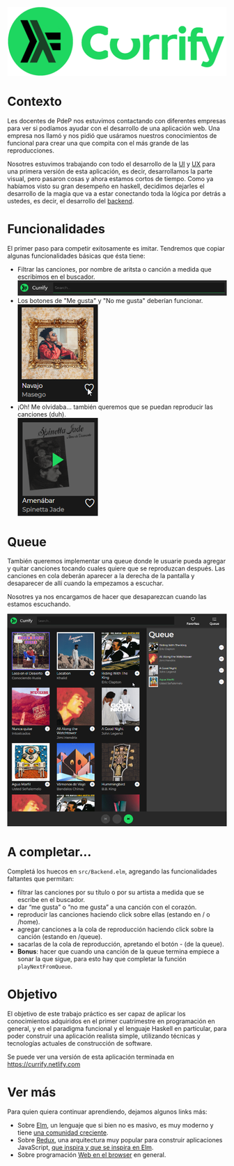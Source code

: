 ![logo de currify](./currify-logo.png)

# Contexto

Les docentes de PdeP nos estuvimos contactando con diferentes empresas para ver si podíamos ayudar con el desarrollo de una aplicación web. Una empresa nos llamó y nos pidió que usáramos nuestros conocimientos de funcional para crear una que compita con el más grande de las reproducciones.

Nosotres estuvimos trabajando con todo el desarrollo de la [UI](https://es.wikipedia.org/wiki/Interfaz_de_usuario) y [UX](https://en.wikipedia.org/wiki/User_experience) para una primera versión de esta aplicación, es decir, desarrollamos la parte visual, pero pasaron cosas y ahora estamos cortos de tiempo. Como ya habíamos visto su gran desempeño en haskell, decidimos dejarles el desarrollo de la magia que va a estar conectando toda la lógica por detrás a ustedes, es decir, el desarrollo del [backend](https://es.wikipedia.org/wiki/Front-end_y_back-end).

# Funcionalidades

El primer paso para competir exitosamente es imitar. Tendremos que copiar algunas funcionalidades básicas que ésta tiene:
* Filtrar las canciones, por nombre de aritsta o canción a medida que escribimos en el buscador. <br>
![captura barra de busqueda o filtro](./search-bar.png)
* Los botones de "Me gusta" y "No me gusta" deberían funcionar.<br>
![gif like/dislike song](./like.gif)
* ¡Oh! Me olvidaba... también queremos que se puedan reproducir las canciones (duh). <br>
![captura efecto para reproducir canción](./play.png)

# Queue

También queremos implementar una queue donde le usuarie pueda agregar y quitar canciones tocando cuales quiere que se reproduzcan después. Las canciones en cola deberán aparecer a la derecha de la pantalla y desaparecer de allí cuando la empezamos a escuchar.

Nosotres ya nos encargamos de hacer que desaparezcan cuando las estamos escuchando.

![captura de funcionalidad queue](./queue.png)

# A completar...

Completá los huecos en `src/Backend.elm`, agregando las funcionalidades faltantes que permitan:

* filtrar las canciones por su título o por su artista a medida que se escribe en el buscador.
* dar “me gusta” o “no me gusta” a una canción con el corazón.
* reproducir las canciones haciendo click sobre ellas (estando en / o /home).
* agregar canciones a la cola de reproducción haciendo click sobre la canción (estando en /queue).
* sacarlas de la cola de reproducción, apretando el botón - (de la queue).
* **Bonus**: hacer que cuando una canción de la queue termina empiece a sonar la que sigue, para esto hay que completar la función `playNextFromQueue`.

# Objetivo

El objetivo de este trabajo práctico es ser capaz de aplicar los conocimientos adquiridos en el primer cuatrimestre en programación en general, y en el paradigma funcional y el lenguaje Haskell en particular, para poder construir una aplicación realista simple, utilizando técnicas y tecnologías actuales de construcción de software.

Se puede ver una versión de esta aplicación terminada en https://currify.netlify.com

# Ver más

Para quien quiera continuar aprendiendo, dejamos algunos links más: 
* Sobre [Elm](http://elm-lang.org/), un lenguaje que si bien no es masivo, es muy moderno y tiene [una comunidad creciente](https://stackoverflow.com/questions/tagged/elm).
* Sobre [Redux](https://redux.js.org/), una arquitectura muy popular para construir aplicaciones JavaScript, [que inspira y que se inspira en Elm](https://medium.com/@franzejr/what-elm-and-redux-have-in-common-15fb64ca1dcb).
* Sobre programación [Web en el browser](http://algo3.uqbar-project.org/temario/04-web-client-side) en general.